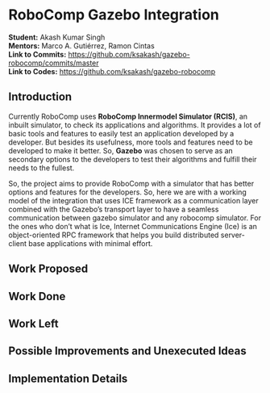 # RoboComp Gazebo Integration

**Student:** Akash Kumar Singh \
**Mentors:** Marco A. Gutiérrez, Ramon Cintas \
**Link to Commits:** https://github.com/ksakash/gazebo-robocomp/commits/master \
**Link to Codes:** https://github.com/ksakash/gazebo-robocomp

## Introduction

Currently RoboComp uses **RoboComp Innermodel Simulator (RCIS)**, an inbuilt simulator, to check its applications and algorithms. 
It provides a lot of basic tools and features to easily test an application developed by a developer. But besides its usefulness, 
more tools and features need to be developed to make it better. So, **Gazebo** was chosen to serve as an secondary options to 
the developers to test their algorithms and fulfill their needs to the fullest.

So, the project aims to provide RoboComp with a simulator that has better options and features for the developers.
So, here we are with a working model of the integration that uses ICE framework as a communication layer combined with the 
Gazebo’s transport layer to have a seamless communication between gazebo simulator and any robocomp simulator. For the ones who
don’t what is Ice, Internet Communications Engine (Ice) is an object-oriented RPC framework that helps you build distributed 
server-client base applications with minimal effort.

## Work Proposed
## Work Done
## Work Left
## Possible Improvements and Unexecuted Ideas
## Implementation Details
